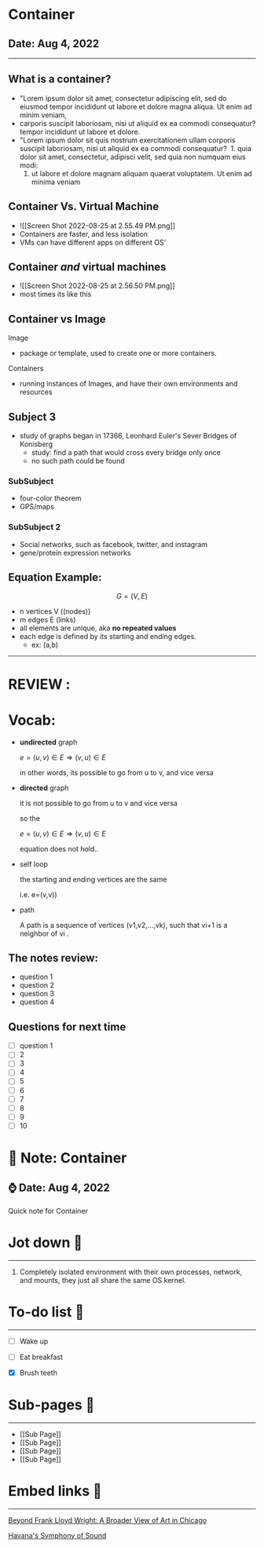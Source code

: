  # Container

## Date: Aug 4, 2022

---

## What is a container?

- "Lorem ipsum dolor sit amet, consectetur adipiscing elit, sed do eiusmod tempor incididunt ut labore et dolore magna aliqua. Ut enim ad minim veniam,
- carporis suscipit laboriosam, nisi ut aliquid ex ea commodi consequatur? tempor incididunt ut labore et dolore.
- "Lorem ipsum dolor sit quis nostrum exercitationem ullam corporis suscipit laboriosam, nisi ut aliquid ex ea commodi consequatur?
 1. quia dolor sit amet, consectetur, adipisci velit, sed quia non numquam eius modi:
    1. ut labore et dolore 
    magnam aliquam quaerat
    voluptatem. Ut enim ad minima veniam


## Container Vs. Virtual Machine
- ![[Screen Shot 2022-08-25 at 2.55.49 PM.png]]
- Containers are faster, and less isolation
- VMs can have different apps on different OS'

## Container _and_ virtual machines
- ![[Screen Shot 2022-08-25 at 2.56.50 PM.png]]
- most times its like this

## Container vs Image
Image
- package or template, used to create one or more containers.

Containers
- running instances of Images, and have their own environments and resources







## Subject 3

- study of graphs began in 17366, Leonhard Euler's Sever Bridges of Konisberg
    - study: find a path that would cross every bridge only once
    - no such path could be found

### SubSubject

- four-color theorem
- GPS/maps

### SubSubject 2

- Social networks, such as facebook, twitter, and instagram
- gene/protein expression networks

## Equation Example:

$$
G = (V,E)
$$

- n vertices V ((nodes))
- m edges E (links)
- all elements are unique, aka **no repeated values**
- each edge is defined by its starting and ending edges.
    - ex: (a,b)

--- 

# REVIEW :

# Vocab:

- **undirected** graph
    
    $e =(u,v)∈ E ⇒ (v,u)∈ E$
    
    in other words, its possible to go from u to v, and vice versa
    
- **directed** graph
    
    it is not possible to go from u to v and vice versa
    
    so the 
    
    $e =(u,v)∈ E ⇒ (v,u)∈ E$
    
    equation does not hold..
    
- self loop
    
    the starting and ending vertices are the same 
    
    i.e. e=(v,v))
    
- path
    
    A path is a sequence of vertices (v1,v2,...,vk), such that vi+1 is a neighbor of vi .
    


## The notes review:

- question 1
- question 2
- question 3
- question 4

## Questions for next time

- [ ]  question 1
- [ ]  2
- [ ]  3
- [ ]  4
- [ ]  5
- [ ]  6
- [ ]  7
- [ ]  8
- [ ]  9
- [ ]  10
# 🌱 Note: Container 
##  ⌚️ Date: Aug 4, 2022

Quick note for Container



# Jot down 📝 
---

1. Completely isolated environment with their own processes, network, and mounts, they just all share the same OS kernel. 

  

# To-do list 📝
---

- [ ] Wake up

- [ ] Eat breakfast

- [x] Brush teeth


# Sub-pages 📑

---
- [[Sub Page]]
- [[Sub Page]]
- [[Sub Page]]
- [[Sub Page]]

# Embed links 🔗
---

[Beyond Frank Lloyd Wright: A Broader View of Art in Chicago](https://www.nytimes.com/2018/03/08/arts/chicago-museums-art.html?rref=collection%2Fsectioncollection%2Ftravel)

  
[Havana's Symphony of Sound](https://www.nytimes.com/2018/03/12/travel/havana-cuba.html?rref=collection%2Fsectioncollection%2Ftravel)